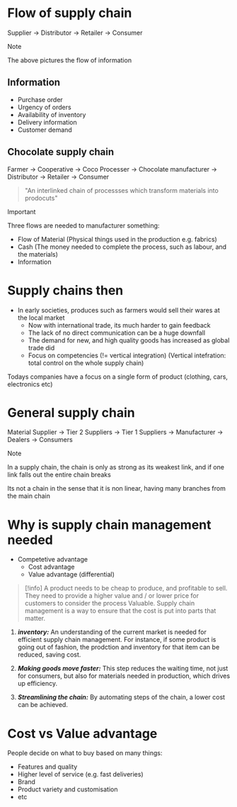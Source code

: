 # Flow of supply chain

Supplier -> Distributor -> Retailer -> Consumer

> [!NOTE]
> The above pictures the flow of information

## Information

- Purchase order
- Urgency of orders
- Availability of inventory
- Delivery information
- Customer demand

## Chocolate supply chain

Farmer -> Cooperative -> Coco Processer -> Chocolate manufacturer -> Distributor -> Retailer -> Consumer

> "An interlinked chain of processses which transform materials into prodocuts"

> [!IMPORTANT]
> Three flows are needed to manufacturer something:
>
> - Flow of Material (Physical things used in the production e.g. fabrics)
> - Cash (The money needed to complete the process, such as labour, and the materials)
> - Information

# Supply chains then

- In early societies, produces such as farmers would sell their wares at the local market
  - Now with international trade, its much harder to gain feedback
  - The lack of no direct communication can be a huge downfall
  - The demand for new, and high quality goods has increased as global trade did
  - Focus on competencies (!= vertical integration)
  (Vertical intefration: total control on the whole supply chain)

Todays companies have a focus on a single form of product (clothing, cars, electronics etc)

# General supply chain

Material Supplier -> Tier 2 Suppliers -> Tier 1 Suppliers -> Manufacturer -> Dealers -> Consumers

> [!NOTE]
> In a supply chain, the chain is only as strong as its weakest link, and if one link falls out
> the entire chain breaks
>
> Its not a chain in the sense that it is non linear, having many branches from the main chain

# Why is supply chain management needed

- Competetive advantage
  - Cost advantage
  - Value advantage (differential)

> [!info]
> A product needs to be cheap to produce, and profitable to sell.
> They need to provide a higher value and / or lower price for customers to consider the process Valuable.
> Supply chain management is a way to ensure that the cost is put into parts that matter.

1. ***inventory:***  An understanding of the current market is needed for efficient supply chain management.
For instance, if some product is going out of fashion, the prodction and inventory for that item
can be reduced, saving cost.

2. ***Making goods move faster:*** This step reduces the waiting time, not just for consumers, but also
for materials needed in production, which drives up efficiency.

3. ***Streamlining the chain:*** By automating steps of the chain, a lower cost can be achieved.

# Cost vs Value advantage

People decide on what to buy based on many things:

- Features and quality
- Higher level of service (e.g. fast deliveries)
- Brand
- Product variety and customisation
- etc
